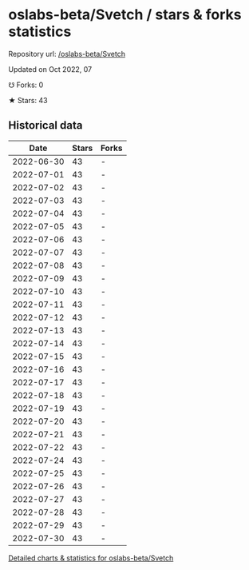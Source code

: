 # oslabs-beta/Svetch / stars & forks statistics

Repository url: [/oslabs-beta/Svetch](https://github.com/oslabs-beta/Svetch)

Updated on Oct 2022, 07

☋ Forks: 0

★ Stars: 43

## Historical data
| Date | Stars | Forks |
|------|-------|-------|
| 2022-06-30 | 43 | - | 
| 2022-07-01 | 43 | - | 
| 2022-07-02 | 43 | - | 
| 2022-07-03 | 43 | - | 
| 2022-07-04 | 43 | - | 
| 2022-07-05 | 43 | - | 
| 2022-07-06 | 43 | - | 
| 2022-07-07 | 43 | - | 
| 2022-07-08 | 43 | - | 
| 2022-07-09 | 43 | - | 
| 2022-07-10 | 43 | - | 
| 2022-07-11 | 43 | - | 
| 2022-07-12 | 43 | - | 
| 2022-07-13 | 43 | - | 
| 2022-07-14 | 43 | - | 
| 2022-07-15 | 43 | - | 
| 2022-07-16 | 43 | - | 
| 2022-07-17 | 43 | - | 
| 2022-07-18 | 43 | - | 
| 2022-07-19 | 43 | - | 
| 2022-07-20 | 43 | - | 
| 2022-07-21 | 43 | - | 
| 2022-07-22 | 43 | - | 
| 2022-07-24 | 43 | - | 
| 2022-07-25 | 43 | - | 
| 2022-07-26 | 43 | - | 
| 2022-07-27 | 43 | - | 
| 2022-07-28 | 43 | - | 
| 2022-07-29 | 43 | - | 
| 2022-07-30 | 43 | - | 


[Detailed charts & statistics for oslabs-beta/Svetch](https://reviewgithub.com/rep/oslabs-beta/Svetch)
